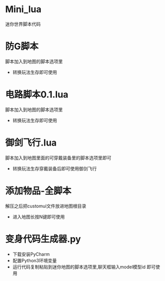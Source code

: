 # Mini_lua
  迷你世界脚本代码
# 防G脚本
  脚本加入到地图的脚本选项里
  - 转换玩法生存即可使用
# 电路脚本0.1.lua
  脚本加入到地图的脚本选项里
  - 转换玩法生存即可使用
# 御剑飞行.lua
  脚本加入到地图里面的可穿戴装备里的脚本选项里即可
  - 转换玩法生存穿戴装备后即可使用御剑飞行
# 添加物品-全脚本
  解压之后把customui文件放进地图根目录
  - 进入地图长按N键即可使用
# 变身代码生成器.py
- 下载安装PyCharm
-  配置Python3环境变量
-  运行代码复制粘贴到迷你地图的脚本选项里,聊天框输入model模型id 即可使用
